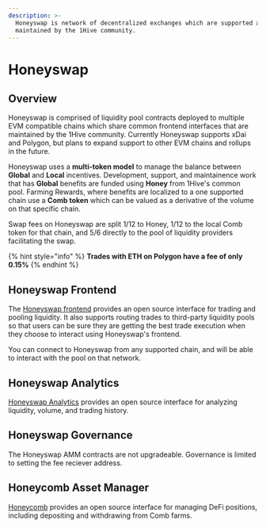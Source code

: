 ```yaml
---
description: >-
  Honeyswap is network of decentralized exchanges which are supported and
  maintained by the 1Hive community.
---
```


# Honeyswap

## Overview

Honeyswap is comprised of liquidity pool contracts deployed to multiple EVM compatible chains which share common frontend interfaces that are maintained by the 1Hive community. Currently Honeyswap supports xDai and Polygon, but plans to expand support to other EVM chains and rollups in the future. 

Honeyswap uses a **multi-token model** to manage the balance between **Global** and **Local** incentives. Development, support, and maintainence work that has **Global** benefits are funded using **Honey** from 1Hive's common pool. Farming Rewards, where benefits are localized to a one supported chain use a **Comb token** which can be valued as a derivative of the volume on that specific chain.

Swap fees on Honeyswap are split 1/12 to Honey, 1/12 to the local Comb token for that chain, and 5/6 directly to the pool of liquidity providers facilitating the swap.

{% hint style="info" %}
**Trades with ETH on Polygon have a fee of only 0.15%**
{% endhint %}

## Honeyswap Frontend

The [Honeyswap frontend](https://app.honeyswap.org) provides an open source interface for trading and pooling liquidity. It also supports routing trades to third-party liquidity pools so that users can be sure they are getting the best trade execution when they choose to interact using Honeyswap's frontend. 

You can connect to Honeyswap from any supported chain, and will be able to interact with the pool on that network. 

## Honeyswap Analytics 

[Honeyswap Analytics](https://info.honeyswap.org)  provides an open source interface for analyzing liquidity, volume, and trading history.

## Honeyswap Governance

The Honeyswap AMM contracts are not upgradeable. Governance is limited to setting the fee reciever address.

## Honeycomb Asset Manager 

[Honeycomb](../honeycomb/) provides an open source interface for managing DeFi positions, including depositing and withdrawing from Comb farms.

